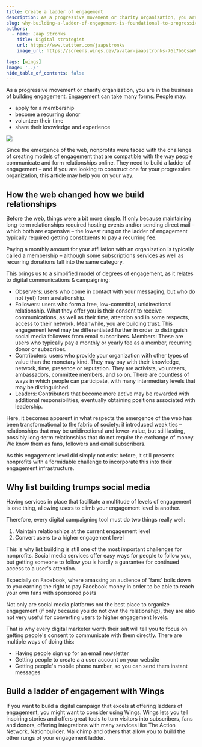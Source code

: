 ```yaml
---
title: Create a ladder of engagement
description: As a progressive movement or charity organization, you are in the business of building engagement. Engagement can take many forms.
slug: why-building-a-ladder-of-engagement-is-foundational-to-progressive-digital-campaigning
authors:
  - name: Jaap Stronks
    title: Digital strategist
    url: https://www.twitter.com/jaapstronks
    image_url: https://screens.wings.dev/avatar-jaapstronks-76l7b6CsaWHRsbsqQ7OPIMlleZSbv3I5r3KV6w5Wx7GmVr0ozCnQgQHwNUGbG9XPu2RyFo18h6Duq2KSUWo9tOcJupIyh7A7e09m.jpeg

tags: [wings]
image: '../'
hide_table_of_contents: false
---
```


As a progressive movement or charity organization, you are in the business of building engagement. Engagement can take many forms. People may:

- apply for a membership
- become a recurring donor
- volunteer their time
- share their knowledge and experience

![](/img/ladder.png)

Since the emergence of the web, nonprofits were faced with the challenge of creating models of engagement that are compatible with the way people communicate and form relationships online. They need to build a ladder of engagement – and if you are looking to construct one for your progressive organization, this article may help you on your way.

<!--truncate-->

## How the web changed how we build relationships

Before the web, things were a bit more simple. If only because maintaining long-term relationships required hosting events and/or sending direct mail – which both are expensive – the lowest rung on the ladder of engagement typically required getting constituents to pay a recurring fee.

Paying a monthly amount for your affiliation with an organization is typically called a membership – although some subscriptions services as well as recurring donations fall into the same category.

This brings us to a simplified model of degrees of engagement, as it relates to digital communications & campaigning:

- Observers: users who come in contact with your messaging, but who do not (yet) form a relationship.
- Followers: users who form a free, low-committal, unidirectional relationship. What they offer you is their consent to receive communications, as well as their time, attention and in some respects, access to their network. Meanwhile, you are building trust. This engagement level may be differentiated further in order to distinguish social media followers from email subscribers.
  Members: These are users who typically pay a monthly or yearly fee as a member, recurring donor or subscriber.
- Contributers: users who provide your organization with other types of value than the monetary kind. They may pay with their knowledge, network, time, presence or reputation. They are activists, volunteers, ambassadors, committee members, and so on. There are countless of ways in which people can participate, with many intermediary levels that may be distinguished.
- Leaders: Contributors that become more active may be rewarded with additional responsibilities, eventually obtaining positions associated with leadership.

Here, it becomes apparent in what respects the emergence of the web has been transformational to the fabric of society: it introduced weak ties – relationships that may be unidirectional and lower-value, but still lasting, possibly long-term relationships that do not require the exchange of money. We know them as fans, followers and email subscribers.

As this engagement level did simply not exist before, it still presents nonprofits with a formidable challenge to incorporate this into their engagement infrastructure.

## Why list building trumps social media

Having services in place that facilitate a multitude of levels of engagement is one thing, allowing users to climb your engagement level is another.

Therefore, every digital campaigning tool must do two things really well:

1. Maintain relationships at the current engagement level
2. Convert users to a higher engagement level

This is why list building is still one of the most important challenges for nonprofits. Social media services offer easy ways for people to follow you, but getting someone to follow you is hardly a guarantee for continued access to a user's attention.

Especially on Facebook, where amassing an audience of 'fans' boils down to you earning the right to pay Facebook money in order to be able to reach your own fans with sponsored posts

Not only are social media platforms not the best place to organize engagement (if only because you do not own the relationship), they are also not very useful for converting users to higher engagement levels.

That is why every digital marketer worth their salt will tell you to focus on getting people's consent to communicate with them directly. There are multiple ways of doing this:

- Having people sign up for an email newsletter
- Getting people to create a a user account on your website
- Getting people's mobile phone number, so you can send them instant messages

## Build a ladder of engagement with Wings

If you want to build a digital campaign that excels at offering ladders of engagement, you might want to consider using Wings. Wings lets you tell inspiring stories and offers great tools to turn visitors into subscribers, fans and donors, offering integrations with many services like The Action Network, Nationbuilder, Mailchimp and others that allow you to build the other rungs of your engagement ladder.
